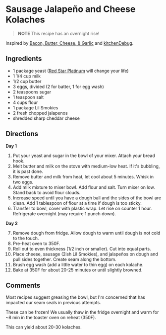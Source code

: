 # Sausage Jalapeño and Cheese Kolaches


> **NOTE** This recipe has an overnight rise! 


Inspired by [Bacon, Butter, Cheese, & Garlic](http://baconbuttercheesegarlic.blogspot.com/2014/03/sausage-jalapeno-kolaches.html) and [kitchenDebug](http://kitchendebug.com/Kolache-Trial/).

## Ingredients

- 1 package yeast ([Red Star Platinum](https://redstaryeast.com/platinum/) will change your life)
- 1 1/4 cup milk
- 1/2 cup butter
- 3 eggs, divided (2 for batter, 1 for egg wash)
- 2 teaspoons sugar
- 1 teaspoon salt
- 4 cups flour
- 1 package Lil Smokies
- 2 fresh chopped jalapenos
- shredded sharp cheddar cheese

## Directions

**Day 1**

1. Put your yeast and sugar in the bowl of your mixer. Attach your bread hook.
2. Melt butter and milk on the stove with medium-low heat. If it's bubbling, it is past done.
3. Remove butter and milk from heat, let cool about 5 minutes. Whisk in two eggs.
4. Add milk mixture to mixer bowl. Add flour and salt. Turn mixer on low. Stand back to avoid flour clouds.
5. Increase speed until you have a dough ball and the sides of the bowl are clean. Add 1 tablespoon of flour at a time if dough is too sticky.
6. Transfer to bowl, cover with plastic wrap. Let rise on counter 1 hour. Refrigerate overnight (may require 1 punch down).

**Day 2**

7. Remove dough from fridge. Allow dough to warm until dough is not cold to the touch.
8. Pre-heat oven to 350F.
9. Roll out to even thickness (1/2 inch or smaller). Cut into equal parts.
10. Place cheese, sausage (2ish Lil Smokies), and jalapeños on dough and pull sides together. Create seam along the bottom. 
11. Brush egg wash (add a little water to thin egg) on each kolache.
12. Bake at 350F for about 20-25 minutes or until slightly browned.

## Comments

Most recipes suggest greasing the bowl, but I'm concerned that has impacted our seam seals in previous attempts. 

These can be frozen! We usually thaw in the fridge overnight and warm for ~8 min in the toaster oven on reheat (350F).

This can yield about 20-30 kolaches.
